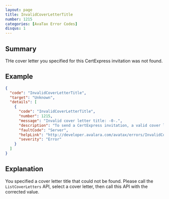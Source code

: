 ```yaml
---
layout: page
title: InvalidCoverLetterTitle
number: 1215
categories: [AvaTax Error Codes]
disqus: 1
---
```


## Summary

THe cover letter you specified for this CertExpress invitation was not found.

## Example

```json
{
  "code": "InvalidCoverLetterTitle",
  "target": "Unknown",
  "details": [
    {
      "code": "InvalidCoverLetterTitle",
      "number": 1215,
      "message": "Invalid cover letter title: -0-.",
      "description": "To send a CertExpress invitation, a valid cover letter title is needed. You can get a list of available cover letter at api/v2/definitions/coverletters.",
      "faultCode": "Server",
      "helpLink": "http://developer.avalara.com/avatax/errors/InvalidCoverLetterTitle",
      "severity": "Error"
    }
  ]
}
```

## Explanation

You specified a cover letter title that could not be found.  Please call the `ListCoverLetters` API, select a cover letter, then call this API with the corrected value.
